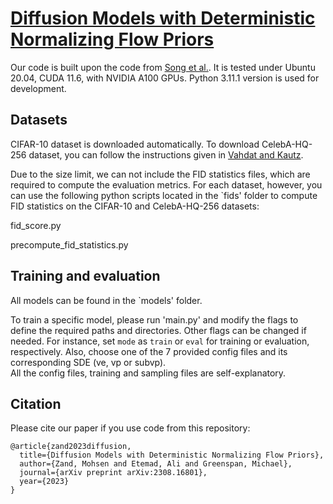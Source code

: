 # [Diffusion Models with Deterministic Normalizing Flow Priors](https://arxiv.org/)

Our code is built upon the code from [Song et al.](https://github.com/yang-song/score_sde_pytorch). 
It is tested under Ubuntu 20.04, CUDA 11.6, with NVIDIA A100 GPUs. Python 3.11.1 version is used for development. 

## Datasets
CIFAR-10 dataset is downloaded automatically.
To download CelebA-HQ-256 dataset, you can follow the instructions given in [Vahdat and Kautz](https://github.com/NVlabs/NVAE). 

Due to the size limit, we can not include the FID statistics files, which are required to compute the evaluation metrics. For each dataset, however, you can use the following python scripts located in the `fids' folder to compute FID statistics on the CIFAR-10 and CelebA-HQ-256 datasets: 

fid_score.py

precompute_fid_statistics.py

## Training and evaluation
All models can be found in the `models' folder. 

To train a specific model, please run 'main.py' and modify the flags to define the required paths and directories. Other flags can be changed if needed. 
For instance, set `mode` as `train` or `eval` for training or evaluation, respectively. 
Also, choose one of the 7 provided config files and its corresponding SDE (ve, vp or subvp).  
All the config files, training and sampling files are self-explanatory. 

## Citation
Please cite our paper if you use code from this repository:
```
@article{zand2023diffusion,
  title={Diffusion Models with Deterministic Normalizing Flow Priors},
  author={Zand, Mohsen and Etemad, Ali and Greenspan, Michael},
  journal={arXiv preprint arXiv:2308.16801},
  year={2023}
}
```